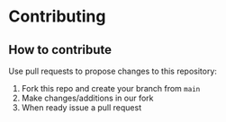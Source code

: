 # Contributing

## How to contribute
Use pull requests to propose changes to this repository:
1. Fork this repo and create your branch from `main`
2. Make changes/additions in our fork
3. When ready issue a pull request
